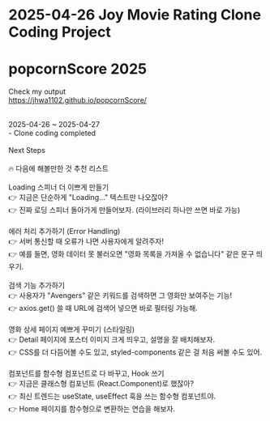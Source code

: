 # 2025-04-26 Joy Movie Rating Clone Coding Project
# popcornScore 2025
Check my output
<br />
https://jhwa1102.github.io/popcornScore/

<br />
2025-04-26 ~ 2025-04-27
<br />
- Clone coding completed
<br />
<br />
Next Steps<br /><br />  
🔥 다음에 해볼만한 것 추천 리스트<br /><br />  
Loading 스피너 더 이쁘게 만들기<br />
👉 지금은 단순하게 "Loading..." 텍스트만 나오잖아?<br />
👉 진짜 로딩 스피너 돌아가게 만들어보자. (라이브러리 하나만 쓰면 바로 가능)<br />
<br />
에러 처리 추가하기 (Error Handling)<br />
👉 서버 통신할 때 오류가 나면 사용자에게 알려주자!<br />
👉 예를 들면, 영화 데이터 못 불러오면 "영화 목록을 가져올 수 없습니다" 같은 문구 띄우기.
<br /><br />
검색 기능 추가하기<br />
👉 사용자가 "Avengers" 같은 키워드를 검색하면 그 영화만 보여주는 기능!<br />
👉 axios.get() 쓸 때 URL에 검색어 넣으면 바로 필터링 가능해.
<br /><br />
영화 상세 페이지 예쁘게 꾸미기 (스타일링)<br />
👉 Detail 페이지에 포스터 이미지 크게 띄우고, 설명을 잘 배치해보자.<br />
👉 CSS를 더 다듬어볼 수도 있고, styled-components 같은 걸 처음 써볼 수도 있어.
<br /><br />
컴포넌트를 함수형 컴포넌트로 다 바꾸고, Hook 쓰기<br />
👉 지금은 클래스형 컴포넌트 (React.Component)로 했잖아?<br />
👉 최신 트렌드는 useState, useEffect 훅을 쓰는 함수형 컴포넌트야.<br />
👉 Home 페이지를 함수형으로 변환하는 연습을 해보자.

<br /><br />

 
